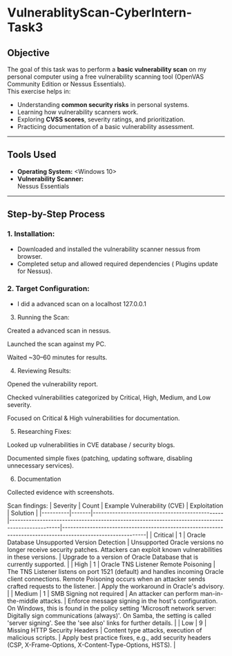 # VulnerablityScan-CyberIntern-Task3
 

##  Objective  
The goal of this task was to perform a **basic vulnerability scan** on my personal computer using a free vulnerability scanning tool (OpenVAS Community Edition or Nessus Essentials).  
This exercise helps in:  
- Understanding **common security risks** in personal systems.  
- Learning how vulnerability scanners work.  
- Exploring **CVSS scores**, severity ratings, and prioritization.  
- Practicing documentation of a basic vulnerability assessment.  

---

##  Tools Used  
- **Operating System:** <Windows 10>  
- **Vulnerability Scanner:**  
    Nessus Essentials  
---

##  Step-by-Step Process  

### 1. Installation:  
- Downloaded and installed the vulnerability scanner nessus from browser.  
- Completed setup and allowed required dependencies ( Plugins update for Nessus).  

### 2. Target Configuration:  
- I did a advanced scan on a localhost 127.0.0.1

 3. Running the Scan:

Created a advanced scan in nessus.

Launched the scan against my PC.

Waited ~30–60 minutes for results.

4. Reviewing Results:

Opened the vulnerability report.

Checked vulnerabilities categorized by Critical, High, Medium, and Low severity.

Focused on Critical & High vulnerabilities for documentation.

5. Researching Fixes:

Looked up vulnerabilities in CVE database / security blogs.

Documented simple fixes (patching, updating software, disabling unnecessary services).

6. Documentation

Collected evidence with screenshots.

Scan findings:
| Severity | Count | Example Vulnerability (CVE)                   | Exploitation                                                                                   | Solution                                                                                                    |
|----------|-------|-----------------------------------------------|------------------------------------------------------------------------------------------------|------------------------------------------------------------------------------------------------------------|
| Critical | 1     | Oracle Database Unsupported Version Detection | Unsupported Oracle versions no longer receive security patches. Attackers can exploit known vulnerabilities in these versions. | Upgrade to a version of Oracle Database that is currently supported.                                       |
| High     | 1     | Oracle TNS Listener Remote Poisoning          | The TNS Listener listens on port 1521 (default) and handles incoming Oracle client connections. Remote Poisoning occurs when an attacker sends crafted requests to the listener. | Apply the workaround in Oracle's advisory.                                                                |
| Medium   | 1     | SMB Signing not required                      | An attacker can perform man-in-the-middle attacks.                                             | Enforce message signing in the host's configuration. On Windows, this is found in the policy setting 'Microsoft network server: Digitally sign communications (always)'. On Samba, the setting is called 'server signing'. See the 'see also' links for further details. |
| Low      | 9     | Missing HTTP Security Headers                 | Content type attacks, execution of malicious scripts.                                          | Apply best practice fixes, e.g., add security headers (CSP, X-Frame-Options, X-Content-Type-Options, HSTS). |





